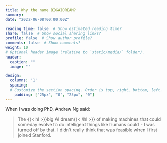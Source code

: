 ```yaml
---
title: Why the name BIGAIDREAM?
summary: 
date: "2022-06-08T00:00:00Z"

reading_time: false  # Show estimated reading time?
share: false  # Show social sharing links?
profile: false  # Show author profile?
comments: false  # Show comments?
weight: 10
# Optional header image (relative to `static/media/` folder).
header:
  caption: ""
  image: ""

design:
  columns: '1'
  spacing:
  # Customize the section spacing. Order is top, right, bottom, left.
    padding: ["25px", "0", "25px", "0"]
---
```

When I was doing PhD, Andrew Ng said:

> The {{< hl >}}big AI dream{{< /hl >}} of making machines that could someday evolve to do intelligent things like humans could - I was turned off by that. I didn't really think that was feasible when I first joined Stanford. 
